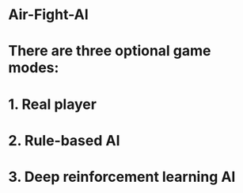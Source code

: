 # Air-Fight-AI

#  There are three optional game modes:
#      1. Real player
#      2. Rule-based AI
#      3. Deep reinforcement learning AI
